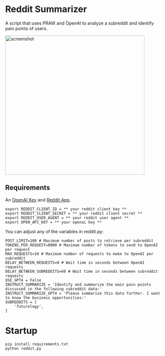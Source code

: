 # Reddit Summarizer

A script that uses PRAW and OpenAI to analyze a subreddit and identify pain points of users.

<img width="444" alt="screenshot" src="https://github.com/BuffMcBigHuge/subreddit-summarizer/assets/20268348/b63e43c0-b0ae-4915-a32b-97532ed23f2f">

## Requirements
An [OpenAI Key](https://platform.openai.com/api-keys) and [Reddit App](https://old.reddit.com/prefs/apps/).
```
export REDDIT_CLIENT_ID = ** your reddit client key **
export REDDIT_CLIENT_SECRET = ** your reddit client secret **
export REDDIT_USER_AGENT = ** your reddit user agent **
export OPEN_API_KEY = ** your openai key **
```

You can adjust any of the variables in reddit.py:
```
POST_LIMIT=100 # Maximum number of posts to retrieve per subreddit
TOKENS_PER_REQUEST=8000 # Maximum number of tokens to send to OpenAI per request
MAX_REQUESTS=10 # Maximum number of requests to make to OpenAI per subreddit
DELAY_BETWEEN_REQUESTS=0 # Wait time in seconds between OpenAI requests
DELAY_BETWEEN_SUBREDDITS=60 # Wait time in seconds between subreddit requests
USE_GPT4 = False
INSTRUCT_SUMMARIZE = 'Identify and summarize the main pain points discussed in the following subreddit data:'
INSTRUCT_SUMMARIZE_GPT4 = 'Please summarize this data further. I want to know the business opportunities:'
SUBREDDITS = [
    'futurology',
]
```

# Startup

```
pip install requirements.txt
python reddit.py
```
